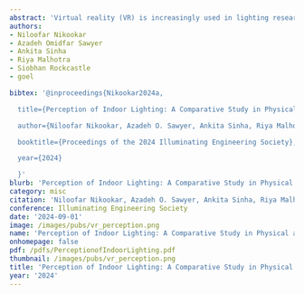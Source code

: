 ```yaml
---
abstract: 'Virtual reality (VR) is increasingly used in lighting research to explore human perception in a controlled visual environment. However, its ability to emulate real-world experiences remains ncertain due to technological limitations. This study examines VRs efficacy in evaluating esponses to six indoor lighting scenarios within an office setting, varying in sky conditions, light Correlated Color Temperature (CCT), and blind position. The first phase involved 26 participants assessing office lighting in a physical environment; the second phase involved 15 participants evaluating virtual replicas. Assessments focused on attributes like “Brightness”, “Color”, “Monotonous”, “Vibrance”, and “Likability”. Statistical analysis revealed no significant differences in the perception of color, likability, and monotonousness between VR and real settings, though disparities in vibrancy and brightness were noted. Qualitative feedback highlighted challenges in distinguishing between lighting setups and identified issues regarding VRs ability to replicate the resolution and scale of real-world environments. This study underscores VRs potential and limitations in lighting research.'
authors:
- Niloofar Nikookar
- Azadeh Omidfar Sawyer
- Ankita Sinha
- Riya Malhotra
- Siobhan Rockcastle
- goel

bibtex: '@inproceedings{Nikookar2024a,

  title={Perception of Indoor Lighting: A Comparative Study in Physical and Virtual Environments},

  author={Niloofar Nikookar, Azadeh O. Sawyer, Ankita Sinha, Riya Malhotra, Siobhan Rockcastle, Mayank Goel},

  booktitle={Proceedings of the 2024 Illuminating Engineering Society},

  year={2024}

  }'
blurb: 'Perception of Indoor Lighting: A Comparative Study in Physical and Virtual Environments'
category: misc
citation: 'Niloofar Nikookar, Azadeh O. Sawyer, Ankita Sinha, Riya Malhotra, Siobhan Rockcastle, Mayank Goel. 2024. Perception of Indoor Lighting: A Comparative Study in Physical and Virtual Environments. Proceedings of the 2024 Illuminating Engineering Society.'
conference: Illuminating Engineering Society
date: '2024-09-01'
image: /images/pubs/vr_perception.png
name: 'Perception of Indoor Lighting: A Comparative Study in Physical and Virtual Environments'
onhomepage: false
pdf: /pdfs/PerceptionofIndoorLighting.pdf
thumbnail: /images/pubs/vr_perception.png
title: 'Perception of Indoor Lighting: A Comparative Study in Physical and Virtual Environments'
year: '2024'
---
```

